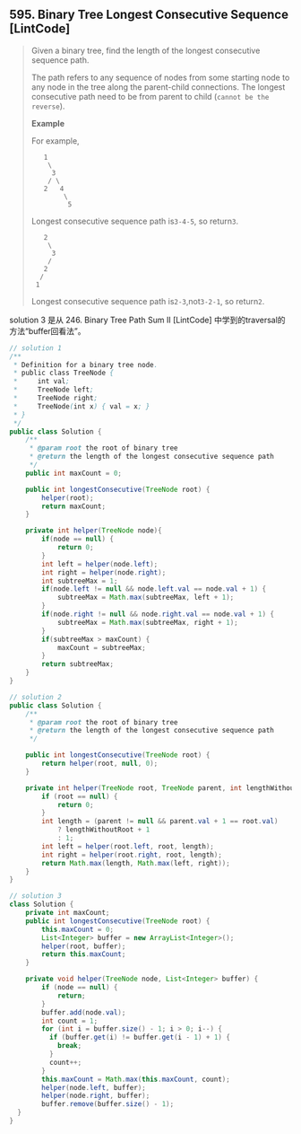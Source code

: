 ## 595. Binary Tree Longest Consecutive Sequence \[LintCode\]

> Given a binary tree, find the length of the longest consecutive sequence path.
>
> The path refers to any sequence of nodes from some starting node to any node in the tree along the parent-child connections. The longest consecutive path need to be from parent to child \(`cannot be the reverse`\).
>
> **Example**
>
> For example,
>
> ```
>    1
>     \
>      3
>     / \
>    2   4
>         \
>          5
> ```
>
> Longest consecutive sequence path is`3-4-5`, so return`3`.
>
> ```
>    2
>     \
>      3
>     / 
>    2    
>   / 
>  1
> ```
>
> Longest consecutive sequence path is`2-3`,not`3-2-1`, so return`2`.

solution 3 是从 246. Binary Tree Path Sum II \[LintCode\] 中学到的traversal的方法“buffer回看法”。

```java
// solution 1
/**
 * Definition for a binary tree node.
 * public class TreeNode {
 *     int val;
 *     TreeNode left;
 *     TreeNode right;
 *     TreeNode(int x) { val = x; }
 * }
 */
public class Solution {
    /**
     * @param root the root of binary tree
     * @return the length of the longest consecutive sequence path
     */
    public int maxCount = 0;

    public int longestConsecutive(TreeNode root) {
        helper(root);
        return maxCount;
    }

    private int helper(TreeNode node){
        if(node == null) {
            return 0;
        }
        int left = helper(node.left);
        int right = helper(node.right);
        int subtreeMax = 1;
        if(node.left != null && node.left.val == node.val + 1) {
            subtreeMax = Math.max(subtreeMax, left + 1);
        }
        if(node.right != null && node.right.val == node.val + 1) {
            subtreeMax = Math.max(subtreeMax, right + 1);
        }
        if(subtreeMax > maxCount) {
            maxCount = subtreeMax;
        }
        return subtreeMax;
    }
}

// solution 2
public class Solution {
    /**
     * @param root the root of binary tree
     * @return the length of the longest consecutive sequence path
     */

    public int longestConsecutive(TreeNode root) {
        return helper(root, null, 0);
    }

    private int helper(TreeNode root, TreeNode parent, int lengthWithoutRoot) {
        if (root == null) {
            return 0;
        }
        int length = (parent != null && parent.val + 1 == root.val)
            ? lengthWithoutRoot + 1
            : 1;
        int left = helper(root.left, root, length);
        int right = helper(root.right, root, length);
        return Math.max(length, Math.max(left, right));
    }
}

// solution 3
class Solution {
    private int maxCount;
    public int longestConsecutive(TreeNode root) {
        this.maxCount = 0;
        List<Integer> buffer = new ArrayList<Integer>();
        helper(root, buffer);
        return this.maxCount;
    }

    private void helper(TreeNode node, List<Integer> buffer) {
        if (node == null) {
            return;
        }
        buffer.add(node.val);
        int count = 1;
        for (int i = buffer.size() - 1; i > 0; i--) {
          if (buffer.get(i) != buffer.get(i - 1) + 1) {
            break;
          } 
          count++;
        }
        this.maxCount = Math.max(this.maxCount, count);
        helper(node.left, buffer);
        helper(node.right, buffer);
        buffer.remove(buffer.size() - 1);
  }
}
```



